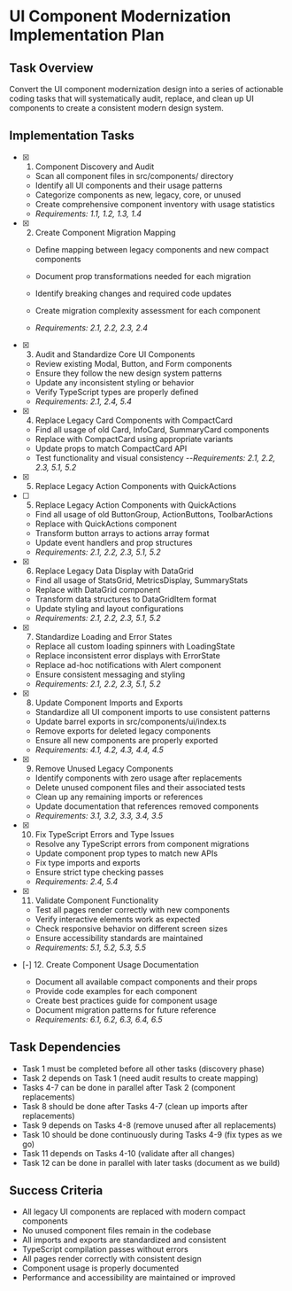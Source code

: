 # UI Component Modernization Implementation Plan

## Task Overview

Convert the UI component modernization design into a series of actionable coding tasks that will systematically audit, replace, and clean up UI components to create a consistent modern design system.

## Implementation Tasks

- [x] 1. Component Discovery and Audit




  - Scan all component files in src/components/ directory
  - Identify all UI components and their usage patterns
  - Categorize components as new, legacy, core, or unused
  - Create comprehensive component inventory with usage statistics
  - _Requirements: 1.1, 1.2, 1.3, 1.4_





- [x] 2. Create Component Migration Mapping







  - Define mapping between legacy components and new compact components
  - Document prop transformations needed for each migration



  - Identify breaking changes and required code updates
  - Create migration complexity assessment for each component
  - _Requirements: 2.1, 2.2, 2.3, 2.4_

- [x] 3. Audit and Standardize Core UI Components








  - Review existing Modal, Button, and Form components
  - Ensure they follow the new design system patterns
  - Update any inconsistent styling or behavior
  - Verify TypeScript types are properly defined
  - _Requirements: 2.1, 2.4, 5.4_

- [x] 4. Replace Legacy Card Components with CompactCard







  - Find all usage of old Card, InfoCard, SummaryCard components
  - Replace with CompactCard using appropriate variants
  - Update props to match CompactCard API
  - Test functionality and visual consistency
  --_Requirements: 2.1, 2.2, 2.3, 5.1, 5.2_

- [x] 5. Replace Legacy Action Components with QuickActions






















- [ ] 5. Replace Legacy Action Components with QuickActions

  - Find all usage of old ButtonGroup, ActionButtons, ToolbarActions
  - Replace with QuickActions component
  - Transform button arrays to actions array format
  - Update event handlers and prop structures
  - _Requirements: 2.1, 2.2, 2.3, 5.1, 5.2_

- [x] 6. Replace Legacy Data Display with DataGrid





  - Find all usage of StatsGrid, MetricsDisplay, SummaryStats
  - Replace with DataGrid component
  - Transform data structures to DataGridItem format
  - Update styling and layout configurations
  - _Requirements: 2.1, 2.2, 2.3, 5.1, 5.2_

- [x] 7. Standardize Loading and Error States





  - Replace all custom loading spinners with LoadingState
  - Replace inconsistent error displays with ErrorState
  - Replace ad-hoc notifications with Alert component
  - Ensure consistent messaging and styling
  - _Requirements: 2.1, 2.2, 2.3, 5.1, 5.2_

- [x] 8. Update Component Imports and Exports





  - Standardize all UI component imports to use consistent patterns
  - Update barrel exports in src/components/ui/index.ts
  - Remove exports for deleted legacy components
  - Ensure all new components are properly exported
  - _Requirements: 4.1, 4.2, 4.3, 4.4, 4.5_

- [x] 9. Remove Unused Legacy Components





  - Identify components with zero usage after replacements
  - Delete unused component files and their associated tests
  - Clean up any remaining imports or references
  - Update documentation that references removed components
  - _Requirements: 3.1, 3.2, 3.3, 3.4, 3.5_

- [x] 10. Fix TypeScript Errors and Type Issues









  - Resolve any TypeScript errors from component migrations
  - Update component prop types to match new APIs
  - Fix type imports and exports
  - Ensure strict type checking passes
  - _Requirements: 2.4, 5.4_

- [x] 11. Validate Component Functionality









  - Test all pages render correctly with new components
  - Verify interactive elements work as expected
  - Check responsive behavior on different screen sizes
  - Ensure accessibility standards are maintained
  - _Requirements: 5.1, 5.2, 5.3, 5.5_



- [-] 12. Create Component Usage Documentation



  - Document all available compact components and their props
  - Provide code examples for each component
  - Create best practices guide for component usage
  - Document migration patterns for future reference
  - _Requirements: 6.1, 6.2, 6.3, 6.4, 6.5_

## Task Dependencies

- Task 1 must be completed before all other tasks (discovery phase)
- Task 2 depends on Task 1 (need audit results to create mapping)
- Tasks 4-7 can be done in parallel after Task 2 (component replacements)
- Task 8 should be done after Tasks 4-7 (clean up imports after replacements)
- Task 9 depends on Tasks 4-8 (remove unused after all replacements)
- Task 10 should be done continuously during Tasks 4-9 (fix types as we go)
- Task 11 depends on Tasks 4-10 (validate after all changes)
- Task 12 can be done in parallel with later tasks (document as we build)

## Success Criteria

- All legacy UI components are replaced with modern compact components
- No unused component files remain in the codebase
- All imports and exports are standardized and consistent
- TypeScript compilation passes without errors
- All pages render correctly with consistent design
- Component usage is properly documented
- Performance and accessibility are maintained or improved